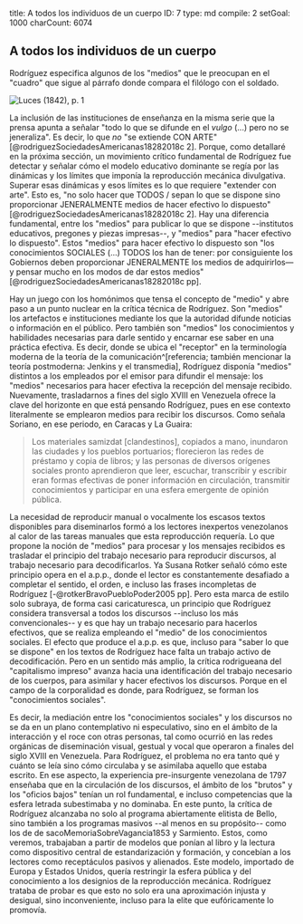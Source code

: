 title:          A todos los individuos de un cuerpo
ID:             7
type:           md
compile:        2
setGoal:        1000
charCount:      6074


## A todos los individuos de un cuerpo

Rodríguez especifica algunos de los "medios" que le preocupan en el "cuadro" que sigue al párrafo donde  compara el filólogo con el soldado.

![*Luces* (1842), p. 1](file:///home/febres/Pictures/Screenshots/jeneralizar.png)
<!---  Tampoco son medios de jeneralizar / ni pueden suplir por ellos  / los continuos actos de publicacion que se hacen / enseñando en Escuelas, Colejios y Universidades, / ni los de divulgacion / que se hacen por la prensa --->

La inclusión de las instituciones de enseñanza en la misma serie que la prensa apunta a señalar "todo lo que se difunde en el *vulgo* (...) pero no se jeneraliza". Es decir, lo que *no* "se extiende CON ARTE" [@rodriguezSociedadesAmericanas18282018c 2]. Porque, como detallaré en la próxima sección, un movimiento crítico fundamental de Rodríguez fue detectar y señalar cómo el modelo educativo dominante se regía por las dinámicas y los límites que imponía la reproducción mecánica divulgativa. Superar esas dinámicas y esos límites es lo que requiere "extender con arte". Esto es, "no solo hacer que TODOS / sepan lo que se dispone sino proporcionar JENERALMENTE medios de hacer efectivo lo dispuesto" [@rodriguezSociedadesAmericanas18282018c 2]. Hay una diferencia fundamental, entre los "medios" para publicar lo que se dispone --institutos educativos, pregones y piezas impresas--, y "medios" para "hacer efectivo lo dispuesto". Estos "medios" para hacer efectivo lo dispuesto son "los conocimientos SOCIALES (...) TODOS los han de tener: por consiguiente los Gobiernos deben proporcionar JENERALMENTE los medios de adquirirlos—y pensar mucho en los modos de dar estos medios" [@rodriguezSociedadesAmericanas18282018c pp].

Hay un juego con los homónimos que tensa el concepto de "medio" y abre paso a un punto nuclear en la crítica técnica de Rodríguez. Son "medios" los artefactos e instituciones mediante los que la autoridad difunde noticias o información en el público. Pero también son "medios" los conocimientos y habilidades necesarias para darle sentido y encarnar ese saber en una práctica efectiva. Es decir, donde se ubica el "receptor" en la terminología moderna de la teoría de la comunicación^[referencia; también mencionar la teoría postmoderna: Jenkins y el transmedia], Rodríguez disponía "medios" distintos a los empleados por el emisor para difundir el mensaje: los "medios" necesarios para hacer efectiva la recepción del mensaje recibido. Nuevamente, trasladarnos a fines del siglo XVIII en Venezuela ofrece la clave del horizonte en que está pensando Rodríguez, pues en ese contexto literalmente se emplearon medios para recibir los discursos. Como señala Soriano, en ese periodo, en Caracas y La Guaira:

>Los materiales samizdat [clandestinos], copiados a mano, inundaron las ciudades y los pueblos portuarios; florecieron las redes de préstamo y copia de libros; y las personas de diversos orígenes sociales pronto aprendieron que leer, escuchar, transcribir y escribir eran formas efectivas de poner información en circulación, transmitir conocimientos y participar en una esfera emergente de opinión pública.

La necesidad de reproducir manual o vocalmente los escasos textos disponibles para diseminarlos formó a los lectores inexpertos venezolanos al calor de las tareas manuales que esta reproducción requería. Lo que propone la noción de "medios" para procesar y los mensajes recibidos es trasladar el principio del trabajo necesario para reproducir discursos, al trabajo necesario para decodificarlos. Ya Susana Rotker señaló cómo este principio opera en el a.p.p., donde  el lector es constantemente desafiado a completar el sentido, el orden, e incluso las frases incompletas de Rodríguez [-@rotkerBravoPuebloPoder2005 pp]. Pero esta marca de estilo solo subraya, de forma casi caricaturesca, un principio que Rodríguez considera transversal a todos los discursos --incluso los más convencionales-- y es que hay un trabajo necesario para hacerlos efectivos, que se realiza empleando el "medio" de los conocimientos sociales. El efecto que produce el a.p.p. es que, incluso para "saber lo que se dispone" en los textos de Rodríguez hace falta un trabajo activo de decodificación. Pero en un sentido más amplio, la crítica rodrigueana del "capitalismo impreso" avanza hacia una identificación del trabajo necesario de los cuerpos, para asimilar y hacer efectivos los discursos. Porque en el campo de la corporalidad es donde, para Rodríguez, se forman los "conocimientos sociales".

Es decir, la mediación entre los "conocimientos sociales" y los discursos no se da en un plano contemplativo ni especulativo, sino en el ámbito de la interacción y el roce con otras personas, tal como ocurrió en  las redes orgánicas de diseminación visual, gestual y vocal que operaron a finales del siglo XVIII en Venezuela. Para Rodríguez, el problema no era tanto qué y cuánto se leía sino cómo circulaba y se asimilaba aquello que estaba escrito. En ese aspecto, la experiencia pre-insurgente venezolana de 1797 enseñaba que en la circulación de los discursos, el ámbito de los "brutos" y los "oficios bajos" tenían un rol fundamental, e incluso competencias que la esfera letrada subestimaba y no dominaba<!-- Darnton, “An Early Information Society”; Pettegree, The Invention of News ; and Van Young,The Other Rebellion-->. En este punto, la crítica de Rodríguez alcanzaba no solo al programa abiertamente elitista de Bello, sino también a los programas masivos --al menos en su propósito-- como los de de sacoMemoriaSobreVagancia1853 y Sarmiento. Estos, como veremos, trabajaban a partir de modelos que ponían al libro y la lectura como dispositivo central de estandarización y formación, y concebían a los lectores como receptáculos pasivos y alienados. Este modelo, importado de Europa y Estados Unidos, quería restringir la esfera pública y del conocimiento a los designios de la reproducción mecánica. Rodríguez trataba de probar es que esto no solo era una aproximación injusta y desigual, sino inconveniente, incluso para la elite que eufóricamente lo promovía.